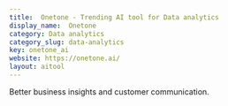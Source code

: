 ```yaml
---
title:  Onetone - Trending AI tool for Data analytics
display_name:  Onetone
category: Data analytics
category_slug: data-analytics
key: onetone_ai
website: https://onetone.ai/
layout: aitool
---
```


Better business insights and customer communication.
